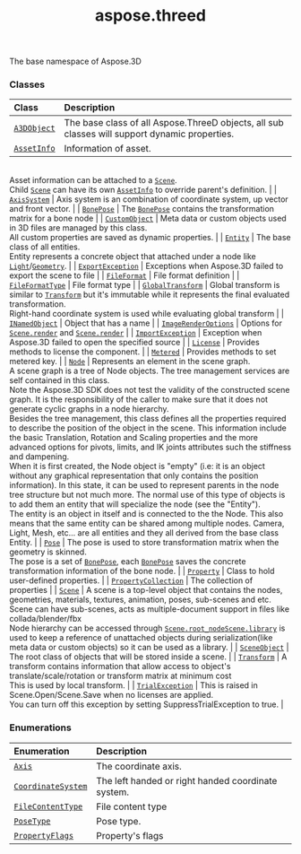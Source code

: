 ﻿---
title: aspose.threed
second_title: Aspose.3D for Python via .NET API References
description: 
type: docs
weight: 10
url: /python-net/aspose.threed/
is_root: false
---

The base namespace of Aspose.3D

### Classes
| Class | Description |
| :- | :- |
| [`A3DObject`](/3d/python-net/aspose.threed/a3dobject) | The base class of all Aspose.ThreeD objects, all sub classes will support dynamic properties. |
| [`AssetInfo`](/3d/python-net/aspose.threed/assetinfo) | Information of asset.<br/>Asset information can be attached to a [`Scene`](/3d/python-net/aspose.threed/scene).<br/>Child [`Scene`](/3d/python-net/aspose.threed/scene) can have its own [`AssetInfo`](/3d/python-net/aspose.threed/assetinfo) to override parent's definition. |
| [`AxisSystem`](/3d/python-net/aspose.threed/axissystem) | Axis system is an combination of coordinate system, up vector and front vector. |
| [`BonePose`](/3d/python-net/aspose.threed/bonepose) | The [`BonePose`](/3d/python-net/aspose.threed/bonepose) contains the transformation matrix for a bone node |
| [`CustomObject`](/3d/python-net/aspose.threed/customobject) | Meta data or custom objects used in 3D files are managed by this class.<br/>All custom properties are saved as dynamic properties. |
| [`Entity`](/3d/python-net/aspose.threed/entity) | The base class of all entities.<br/>Entity represents a concrete object that attached under a node like [`Light`](/3d/python-net/aspose.threed.entities/light)/[`Geometry`](/3d/python-net/aspose.threed.entities/geometry). |
| [`ExportException`](/3d/python-net/aspose.threed/exportexception) | Exceptions when Aspose.3D failed to export the scene to file |
| [`FileFormat`](/3d/python-net/aspose.threed/fileformat) | File format definition |
| [`FileFormatType`](/3d/python-net/aspose.threed/fileformattype) | File format type |
| [`GlobalTransform`](/3d/python-net/aspose.threed/globaltransform) | Global transform is similar to [`Transform`](/3d/python-net/aspose.threed/transform) but it's immutable while it represents the final evaluated transformation.<br/>Right-hand coordinate system is used while evaluating global transform |
| [`INamedObject`](/3d/python-net/aspose.threed/inamedobject) | Object that has a name |
| [`ImageRenderOptions`](/3d/python-net/aspose.threed/imagerenderoptions) | Options for [`Scene.render`](/3d/python-net/aspose.threed/scene/render) and  [`Scene.render`](/3d/python-net/aspose.threed/scene/render) |
| [`ImportException`](/3d/python-net/aspose.threed/importexception) | Exception when Aspose.3D failed to open the specified source |
| [`License`](/3d/python-net/aspose.threed/license) | Provides methods to license the component. |
| [`Metered`](/3d/python-net/aspose.threed/metered) | Provides methods to set metered key. |
| [`Node`](/3d/python-net/aspose.threed/node) | Represents an element in the scene graph.<br/>A scene graph is a tree of Node objects. The tree management services are self contained in this class.<br/>Note the Aspose.3D SDK does not test the validity of the constructed scene graph. It is the responsibility of the caller to make sure that it does not generate cyclic graphs in a node hierarchy.<br/>Besides the tree management, this class defines all the properties required to describe the position of the object in the scene. This information include the basic Translation, Rotation and Scaling properties and the more advanced options for pivots, limits, and IK joints attributes such the stiffness and dampening.<br/>When it is first created, the Node object is "empty" (i.e: it is an object without any graphical representation that only contains the position information). In this state, it can be used to represent parents in the node tree structure but not much more. The normal use of this type of objects is to add them an entity that will specialize the node (see the "Entity").<br/>The entity is an object in itself and is connected to the the Node. This also means that the same entity can be shared among multiple nodes. Camera, Light, Mesh, etc... are all entities and they all derived from the base class Entity. |
| [`Pose`](/3d/python-net/aspose.threed/pose) | The pose is used to store transformation matrix when the geometry is skinned.<br/>The pose is a set of [`BonePose`](/3d/python-net/aspose.threed/bonepose), each [`BonePose`](/3d/python-net/aspose.threed/bonepose) saves the concrete transformation information of the bone node. |
| [`Property`](/3d/python-net/aspose.threed/property) | Class to hold user-defined properties. |
| [`PropertyCollection`](/3d/python-net/aspose.threed/propertycollection) | The collection of properties |
| [`Scene`](/3d/python-net/aspose.threed/scene) | A scene is a top-level object that contains the nodes, geometries, materials, textures, animation, poses, sub-scenes and etc.<br/>Scene can have sub-scenes, acts as multiple-document support in files like collada/blender/fbx<br/>Node hierarchy can be accessed through [`Scene.root_node`](/3d/python-net/aspose.threed/scene#root_node)[`Scene.library`](/3d/python-net/aspose.threed/scene#library) is used to keep a reference of unattached objects during serialization(like meta data or custom objects) so it can be used as a library. |
| [`SceneObject`](/3d/python-net/aspose.threed/sceneobject) | The root class of objects that will be stored inside a scene. |
| [`Transform`](/3d/python-net/aspose.threed/transform) | A transform contains information that allow access to object's translate/scale/rotation or transform matrix at minimum cost<br/>This is used by local transform. |
| [`TrialException`](/3d/python-net/aspose.threed/trialexception) | This is raised in Scene.Open/Scene.Save when no licenses are applied.<br/>You can turn off this exception by setting SuppressTrialException to true. |


### Enumerations
| Enumeration | Description |
| :- | :- |
| [`Axis`](/3d/python-net/aspose.threed/axis) | The coordinate axis. |
| [`CoordinateSystem`](/3d/python-net/aspose.threed/coordinatesystem) | The left handed or right handed coordinate system. |
| [`FileContentType`](/3d/python-net/aspose.threed/filecontenttype) | File content type |
| [`PoseType`](/3d/python-net/aspose.threed/posetype) | Pose type. |
| [`PropertyFlags`](/3d/python-net/aspose.threed/propertyflags) | Property's flags |


